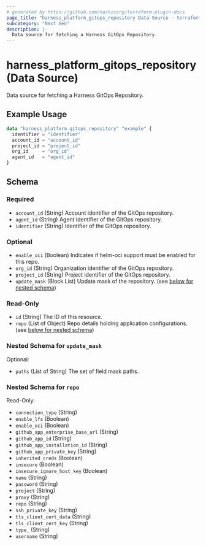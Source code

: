 ```yaml
---
# generated by https://github.com/hashicorp/terraform-plugin-docs
page_title: "harness_platform_gitops_repository Data Source - terraform-provider-harness"
subcategory: "Next Gen"
description: |-
  Data source for fetching a Harness GitOps Repository.
---
```


# harness_platform_gitops_repository (Data Source)

Data source for fetching a Harness GitOps Repository.

## Example Usage

```terraform
data "harness_platform_gitops_repository" "example" {
  identifier = "identifier"
  account_id = "account_id"
  project_id = "project_id"
  org_id     = "org_id"
  agent_id   = "agent_id"
}
```

<!-- schema generated by tfplugindocs -->
## Schema

### Required

- `account_id` (String) Account identifier of the GitOps repository.
- `agent_id` (String) Agent identifier of the GitOps repository.
- `identifier` (String) Identifier of the GitOps repository.

### Optional

- `enable_oci` (Boolean) Indicates if helm-oci support must be enabled for this repo.
- `org_id` (String) Organization identifier of the GitOps repository.
- `project_id` (String) Project identifier of the GitOps repository.
- `update_mask` (Block List) Update mask of the repository. (see [below for nested schema](#nestedblock--update_mask))

### Read-Only

- `id` (String) The ID of this resource.
- `repo` (List of Object) Repo details holding application configurations. (see [below for nested schema](#nestedatt--repo))

<a id="nestedblock--update_mask"></a>
### Nested Schema for `update_mask`

Optional:

- `paths` (List of String) The set of field mask paths.


<a id="nestedatt--repo"></a>
### Nested Schema for `repo`

Read-Only:

- `connection_type` (String)
- `enable_lfs` (Boolean)
- `enable_oci` (Boolean)
- `github_app_enterprise_base_url` (String)
- `github_app_id` (String)
- `github_app_installation_id` (String)
- `github_app_private_key` (String)
- `inherited_creds` (Boolean)
- `insecure` (Boolean)
- `insecure_ignore_host_key` (Boolean)
- `name` (String)
- `password` (String)
- `project` (String)
- `proxy` (String)
- `repo` (String)
- `ssh_private_key` (String)
- `tls_client_cert_data` (String)
- `tls_client_cert_key` (String)
- `type_` (String)
- `username` (String)
